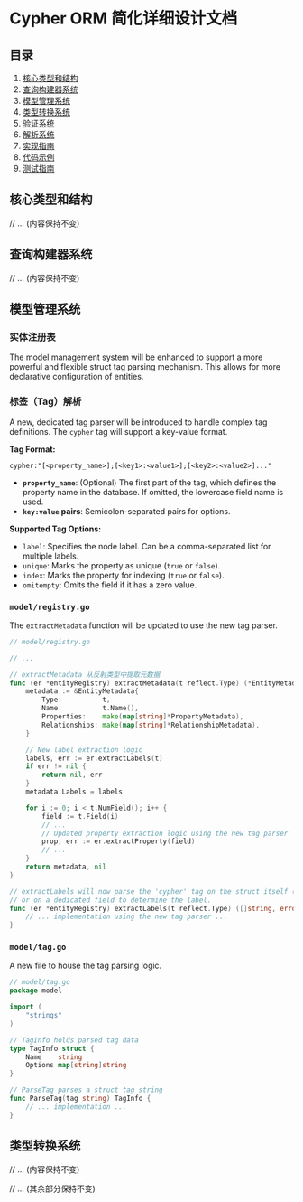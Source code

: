 # Cypher ORM 简化详细设计文档

## 目录
1. [核心类型和结构](#核心类型和结构)
2. [查询构建器系统](#查询构建器系统)
3. [模型管理系统](#模型管理系统)
4. [类型转换系统](#类型转换系统)
5. [验证系统](#验证系统)
6. [解析系统](#解析系统)
7. [实现指南](#实现指南)
8. [代码示例](#代码示例)
9. [测试指南](#测试指南)

## 核心类型和结构
// ... (内容保持不变)

## 查询构建器系统
// ... (内容保持不变)

## 模型管理系统

### 实体注册表

The model management system will be enhanced to support a more powerful and flexible struct tag parsing mechanism. This allows for more declarative configuration of entities.

### 标签（Tag）解析

A new, dedicated tag parser will be introduced to handle complex tag definitions. The `cypher` tag will support a key-value format.

**Tag Format:**

`cypher:"[<property_name>];[<key1>:<value1>];[<key2>:<value2>]..."`

*   **`property_name`**: (Optional) The first part of the tag, which defines the property name in the database. If omitted, the lowercase field name is used.
*   **`key:value` pairs**: Semicolon-separated pairs for options.

**Supported Tag Options:**

*   `label`: Specifies the node label. Can be a comma-separated list for multiple labels.
*   `unique`: Marks the property as unique (`true` or `false`).
*   `index`: Marks the property for indexing (`true` or `false`).
*   `omitempty`: Omits the field if it has a zero value.

### `model/registry.go`

The `extractMetadata` function will be updated to use the new tag parser.

```go
// model/registry.go

// ...

// extractMetadata 从反射类型中提取元数据
func (er *entityRegistry) extractMetadata(t reflect.Type) (*EntityMetadata, error) {
    metadata := &EntityMetadata{
        Type:          t,
        Name:          t.Name(),
        Properties:    make(map[string]*PropertyMetadata),
        Relationships: make(map[string]*RelationshipMetadata),
    }

    // New label extraction logic
    labels, err := er.extractLabels(t)
    if err != nil {
        return nil, err
    }
    metadata.Labels = labels

    for i := 0; i < t.NumField(); i++ {
        field := t.Field(i)
        // ...
        // Updated property extraction logic using the new tag parser
        prop, err := er.extractProperty(field)
        // ...
    }
    return metadata, nil
}

// extractLabels will now parse the 'cypher' tag on the struct itself (if present)
// or on a dedicated field to determine the label.
func (er *entityRegistry) extractLabels(t reflect.Type) ([]string, error) {
    // ... implementation using the new tag parser ...
}
```

### `model/tag.go`

A new file to house the tag parsing logic.

```go
// model/tag.go
package model

import (
    "strings"
)

// TagInfo holds parsed tag data
type TagInfo struct {
    Name    string
    Options map[string]string
}

// ParseTag parses a struct tag string
func ParseTag(tag string) TagInfo {
    // ... implementation ...
}
```

## 类型转换系统
// ... (内容保持不变)

// ... (其余部分保持不变)